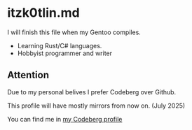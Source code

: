 # itzk0tlin.md

I will finish this file when my Gentoo compiles.

- Learning Rust/C# languages.
- Hobbyist programmer and writer

## Attention

Due to my personal belives I prefer Codeberg over Github.

This profile will have mostly mirrors from now on. (July 2025)

You can find me in [my Codeberg profile](https://codeberg.org/k0tlin)
